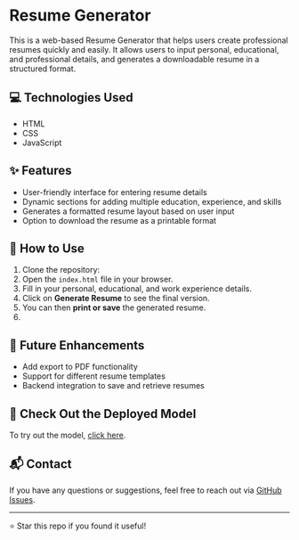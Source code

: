 # Resume Generator

This is a web-based Resume Generator that helps users create professional resumes quickly and easily. It allows users to input personal, educational, and professional details, and generates a downloadable resume in a structured format.

## 💻 Technologies Used

- HTML  
- CSS  
- JavaScript  

## ✨ Features

- User-friendly interface for entering resume details  
- Dynamic sections for adding multiple education, experience, and skills  
- Generates a formatted resume layout based on user input  
- Option to download the resume as a printable format
  

## 📂 How to Use

1. Clone the repository:
2. Open the `index.html` file in your browser.  
3. Fill in your personal, educational, and work experience details.  
4. Click on **Generate Resume** to see the final version.  
5. You can then **print or save** the generated resume.
6. 

## 📌 Future Enhancements

- Add export to PDF functionality  
- Support for different resume templates  
- Backend integration to save and retrieve resumes  

## 🔗 Check Out the Deployed Model

To try out the model, [click here](https://dhirajgupta440.github.io/Ressume_Generator/).

## 📬 Contact

If you have any questions or suggestions, feel free to reach out via [GitHub Issues](https://github.com/Dhirajgupta440/Ressume_Generator/issues).

---

⭐ Star this repo if you found it useful!

